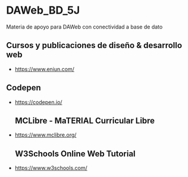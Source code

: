 # DAWeb_BD_5J
Materia de apoyo para DAWeb con conectividad a base de dato

## Cursos y publicaciones de diseño & desarrollo web

- https://www.eniun.com/

## Codepen 

- https://codepen.io/

  ## MCLibre - MaTERIAL Curricular Libre
  
- https://www.mclibre.org/

  ## W3Schools Online Web Tutorial

- https://www.w3schools.com/
